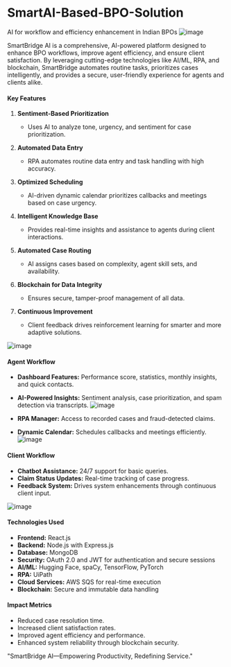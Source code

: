# SmartAI-Based-BPO-Solution
AI for workflow and efficiency enhancement in Indian BPOs
![image](https://github.com/user-attachments/assets/45da1896-1366-4b1b-aa31-5f4a765dd9f2)



SmartBridge AI is a comprehensive, AI-powered platform designed to enhance BPO workflows, improve agent efficiency, and ensure client satisfaction. By leveraging cutting-edge technologies like AI/ML, RPA, and blockchain, SmartBridge automates routine tasks, prioritizes cases intelligently, and provides a secure, user-friendly experience for agents and clients alike.


#### **Key Features**
1. **Sentiment-Based Prioritization**  
   - Uses AI to analyze tone, urgency, and sentiment for case prioritization.

2. **Automated Data Entry**  
   - RPA automates routine data entry and task handling with high accuracy.

3. **Optimized Scheduling**  
   - AI-driven dynamic calendar prioritizes callbacks and meetings based on case urgency.

4. **Intelligent Knowledge Base**  
   - Provides real-time insights and assistance to agents during client interactions.

5. **Automated Case Routing**  
   - AI assigns cases based on complexity, agent skill sets, and availability.

6. **Blockchain for Data Integrity**  
   - Ensures secure, tamper-proof management of all data.

7. **Continuous Improvement**  
   - Client feedback drives reinforcement learning for smarter and more adaptive solutions.

![image](https://github.com/user-attachments/assets/ebd6e620-1b2b-4e6f-b94c-3961cf014ed9)
#### **Agent Workflow**
- **Dashboard Features:** Performance score, statistics, monthly insights, and quick contacts.
- **AI-Powered Insights:** Sentiment analysis, case prioritization, and spam detection via transcripts.
  ![image](https://github.com/user-attachments/assets/4ef3621d-f4af-43e6-91ea-502468eacc6b)

- **RPA Manager:** Access to recorded cases and fraud-detected claims.
- **Dynamic Calendar:** Schedules callbacks and meetings efficiently.
![image](https://github.com/user-attachments/assets/9e869d1f-1f2b-41e2-a49d-861274d6ef9a)


#### **Client Workflow**
- **Chatbot Assistance:** 24/7 support for basic queries.
- **Claim Status Updates:** Real-time tracking of case progress.
- **Feedback System:** Drives system enhancements through continuous client input.

![image](https://github.com/user-attachments/assets/db5413ef-20a8-4fa7-a304-905c75098c44)


#### **Technologies Used**
- **Frontend:** React.js  
- **Backend:** Node.js with Express.js  
- **Database:** MongoDB  
- **Security:** OAuth 2.0 and JWT for authentication and secure sessions  
- **AI/ML:** Hugging Face, spaCy, TensorFlow, PyTorch  
- **RPA:** UiPath  
- **Cloud Services:** AWS SQS for real-time execution  
- **Blockchain:** Secure and immutable data handling  


#### **Impact Metrics**
- Reduced case resolution time.  
- Increased client satisfaction rates.  
- Improved agent efficiency and performance.  
- Enhanced system reliability through blockchain security.  


"SmartBridge AI—Empowering Productivity, Redefining Service."  

